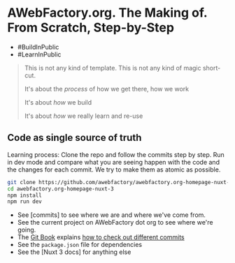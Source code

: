 # AWebFactory.org. The Making of. From Scratch, Step-by-Step

- #BuildInPublic
- #LearnInPublic

> This is not any kind of template. This is not any kind of magic short-cut. 
>
> It's about the _process_ of how we get there, how we work
>
> It's about _how_ we build
>
> It's about _how_ we really learn and re-use
>

## Code as single source of truth

Learning process: Clone the repo and follow the commits step by step. Run in dev mode and compare what you are seeing happen with the code and the changes for each commit. We try to make them as atomic as possible.

```bash
git clone https://github.com/awebfactory/awebfactory.org-homepage-nuxt-3.git
cd awebfactory.org-homepage-nuxt-3
npm install
npm run dev
```

- See [commits] to see where we are and where we've come from.
- See the current project on AWebFactory dot org to see where we're going.
- The [Git Book](https://git-scm.com/book/en/v2) explains [how to check out different commits](https://git-scm.com/book/en/v2/Git-Branching-Branches-in-a-Nutshell)
- See the `package.json` file for dependencies
- See the [Nuxt 3 docs] for anything else
